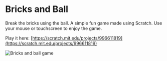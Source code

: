 # Bricks and Ball
Break the bricks using the ball. A simple fun game made using Scratch. Use your mouse or touchscreen to enjoy the game. 

Play it here: [https://scratch.mit.edu/projects/996611819](https://scratch.mit.edu/projects/996611819)

![Bricks and ball game](https://raw.githubusercontent.com/rajeshkarmaker/bricks-and-ball/main/Bricks%20and%20Ball.jpg)
